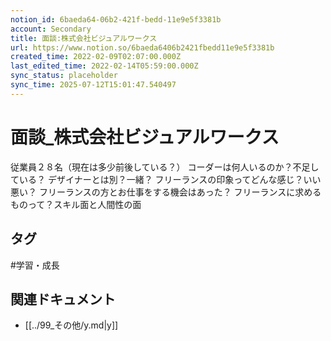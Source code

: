 ```yaml
---
notion_id: 6baeda64-06b2-421f-bedd-11e9e5f3381b
account: Secondary
title: 面談:株式会社ビジュアルワークス
url: https://www.notion.so/6baeda6406b2421fbedd11e9e5f3381b
created_time: 2022-02-09T02:07:00.000Z
last_edited_time: 2022-02-14T05:59:00.000Z
sync_status: placeholder
sync_time: 2025-07-12T15:01:47.540497
---
```

# 面談_株式会社ビジュアルワークス

従業員２８名（現在は多少前後している？）
コーダーは何人いるのか？不足している？
デザイナーとは別？一緒？
フリーランスの印象ってどんな感じ？いい悪い？
フリーランスの方とお仕事をする機会はあった？
フリーランスに求めるものって？スキル面と人間性の面


## タグ

#学習・成長 

## 関連ドキュメント

- [[../99_その他/y.md|y]]
